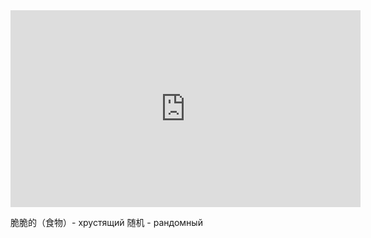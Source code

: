 <iframe width="560" height="315" src="https://www.youtube.com/embed/xlMBzIwAOlI?si=gyK2n1NSXVxfwp5g" title="YouTube video player" frameborder="0" allow="accelerometer; autoplay; clipboard-write; encrypted-media; gyroscope; picture-in-picture; web-share" allowfullscreen></iframe>

脆脆的（食物）- хрустящий
随机 - рандомный
